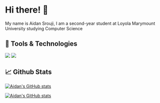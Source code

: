 # Hi there! 👋

My name is Aidan Srouji, I am a second-year student at Loyola Marymount University studying Computer Science

## 🔧 Tools & Technologies

![](https://img.shields.io/badge/OS-Windows-informational?style=flat&logo=Windows&logoColor=white&color=c63f79) ![](https://img.shields.io/badge/Editor-VS_Code-informational?style=flat&logo=VS_Code&logoColor=white&color=c63f79)

## 📈 Github Stats

[![Aidan's GitHub stats](https://github-readme-stats.vercel.app/api?username=asrouji&show_icons=true&theme=radical)](https://github.com/asrouji/)

[![Aidan's GitHub stats](https://github-readme-stats.vercel.app/api/top-langs/?username=asrouji&layout=compact&theme=radical)](https://github.com/asrouji/)
